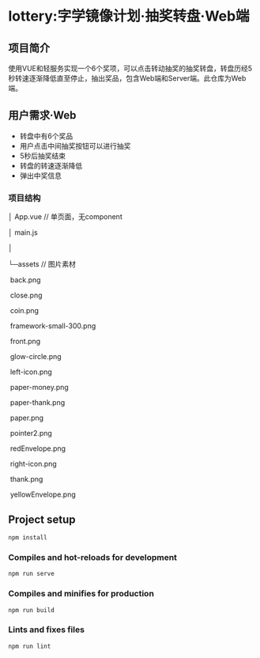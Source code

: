 # lottery:字学镜像计划·抽奖转盘·Web端

## 项目简介

使用VUE和轻服务实现一个6个奖项，可以点击转动抽奖的抽奖转盘，转盘历经5秒转速逐渐降低直至停止，抽出奖品，包含Web端和Server端。此仓库为Web端。

## 用户需求·Web

- 转盘中有6个奖品
- 用户点击中间抽奖按钮可以进行抽奖
- 5秒后抽奖结束
- 转盘的转速逐渐降低
- 弹出中奖信息

### 项目结构

│  App.vue  // 单页面，无component

│  main.js 

│                                                                                                                                                                                                              

└─assets     // 图片素材                                        

​        back.png                                                                                                                                                                                               

​        close.png                                                                                                                                                                                              

​        coin.png                                                                                                                                                                                               

​        framework-small-300.png                                                                                                                                                                                

​        front.png                                                                                                                                                                                              

​        glow-circle.png                                                                                                                                                                                        

​        left-icon.png                                                                                                                                                                                          

​        paper-money.png                                                                                                                                                                                        

​        paper-thank.png                                                                                                                                                                                        

​        paper.png                                                                                                                                                                                              

​        pointer2.png                                                                                                                                                                                           

​        redEnvelope.png                                                                                                                                                                                        

​        right-icon.png                                                                                                                                                                                         

​        thank.png                                                                                                                                                                                              

​        yellowEnvelope.png 

## Project setup

```
npm install
```

### Compiles and hot-reloads for development

```
npm run serve
```

### Compiles and minifies for production

```
npm run build
```

### Lints and fixes files

```
npm run lint
```

### 
